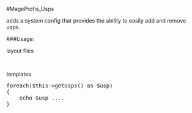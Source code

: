 #MageProfis_Usps

adds a system config that provides the ability to 
easily add and remove usps.

###Usage:

layout files
<pre>
<block type="usps/usps" name="your.name" template="your.template" />
</pre>

templates
<pre>
foreach($this->getUsps() as $usp) 
{
    echo $usp ....
}
</pre>
